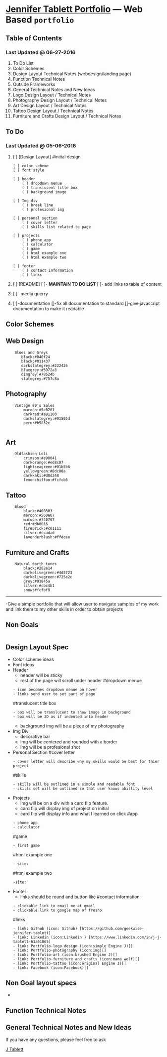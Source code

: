 [Jennifer Tablett Portfolio](https://github.com/geekwise/portfolio) — Web Based `portfolio`
==================================================

Table of Contents
--------------------------------------
### Last Updated @ 06-27-2016


1. To Do List
2. Color Schemes
3. Design Layout Technical Notes (webdesign/landing page)
4. Function Technical Notes
5. Outside Frameworks
6. General Technical Notes and New Ideas
7. Logo Design Layout / Technical Notes
8. Photography Design Layout / Technical Notes
9. Art Design Layout / Technical Notes
10. Tattoo Design Layout / Technical Notes
11. Furniture and Crafts Design Layout / Technical Notes



To Do
--------------------------------------
### Last Updated @ 05-06-2016


1. [ ] [Design Layout]
    #initial design
    ```
    [ ] color scheme
    [ ] font style
    ```
    
    ```
    [ ] header 
        ( ) dropdown menue 
        ( ) translucent title box
        ( ) background image
    ```
    ```
    [ ] Img div
        ( ) break line
        ( ) profesional img
    ```
    ```
    [ ] personal section
        ( ) cover letter
        ( ) skills list related to page
    ```
    ```
    [ ] projects
        ( ) phone app
        ( ) calculator
        ( ) game
        ( ) html example one
        ( ) html example two
    ```
    ```
    [ ] footer
        ( ) contact information
        ( ) links
    ```
2. [ ] [README]
    [ ]- **MAINTAIN TO DO LIST**
    [ ]- add links to table of content

3. [ ]- media querry
    
4. [ ]-documentation
    []-fix all documentation to standard
    []-give javascript documentation to make it readable


Color Schemes
----------------------------
## Web Design
```
    Blues and Greys
       black:#040f24
       black:#011437
       darkslategrey:#222426
       bluegrey:#5972a3
       dimgrey:#78524b
       slategrey:#757c8a
```
## Photography
```
    Vintage 80's Sales
        maroon:#5c0201
        darkred:#a81100
        darkslategrey:#01505d
        peru:#b5832c
        
```
## Art
```
    Oldfashion Loli
        crimson:#e90041
        darkorange:#ed8c07
        lightseagreen:#01b5b6
        yellowgreen:#8dc80a
        darkkaki:#d8d248
        lemonchiffon:#fcfcb6
```
## Tattoo
```
    Blood 
        black:#400303
        maroon:#560e07
        maroon:#740707
        red:#db0016
        firebrick:#c01111
        silver:#ccadad
        lavenderblush:#ffecee
```
## Furniture and Crafts
```
    Natural earth tones 
        black:#282e14
        darkolivegreen:#4d5723
        darkolivegreen:#725e2c
        grey:#91845a
        silver:#cbc4b1
        snow:#fcfbf9
```

--------------------------------------

-Give a simple portfolio that will allow user to navigate samples of my work and link them to my other skills in order to obtain projects 
 
## Non Goals
```

```


Design Layout Spec
--------------------------------------

- Color scheme ideas
- Font ideas
- Header
    - header will be sticky
    - rest of the page will scroll under header
   #dropdown menue
    ```
    - icon becomes dropdown menue on hover
    - links send user to set part of page
    ```
    #translucent title box
    ```
    - box will be translucent to show image in background
    - box will be 3D as if indented into header
    ```
    - background img will be a piece of my photography
- Img Div
    - decorative bar
    - img will be centered and rounded with a border
    - img will be a profesional shot
- Personal Section
    #cover letter
    ```
    - cover letter will describe why my skills would be best for thier project
    ```
    #skills
    ```
    - skills will be outlined in a simple and readable font
    - skills set will be outlined so that user knows abillity level
    ```
- Projects 
    - img will be on a div with a card flip feature. 
    - card flip will display img of project on initial
    - card flip will display info and what I learned on click
    #app
    ```
    - phone app
    - calculator
    ```
    #game
    ```
    - first game
    ```
    #html example one
    ```
    - site:
    ```
    #html example two
    ```
    -site:
    ```
- Footer
    - links should be round and button like
    #contact information
    ```
    - clickable link to email me at gmail
    - clickable link to google map of fresno
    ```
    #links
    ```
    - link: Github (icon: Github) [https://github.com/geekwise-jennifer-tablett]
    - link: Linkedin (icon:Linkedin ) [https://www.linkedin.com/in/j-j-tablett-61a61865]
    - link: Portfolio-logo_design (icon:simple Engine J)[]
    - link: Portfolio-photography (icon:img)[]
    - link: Portfolio-art (icon:brushed Engine J)[]
    - link: Portfolio-furniture_and_crafts (icon:mama wolf)[]
    - link: Portfolio-tattoo (icon:original Engine J)[]
    - link: Facebook (icon:Facebook)[]
    ```




Non Goal layout specs
----------------------------

- 
    



Function Technical Notes
----------------------------







General Technical Notes and New Ideas
-----------------








If you have any questions, please feel free to ask

[J Tablett](https://github.com/geekwise-jennifer-tablett)


 
